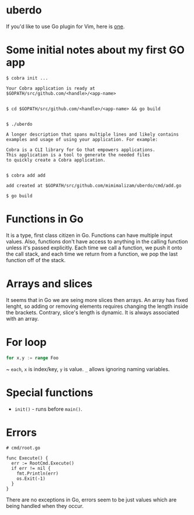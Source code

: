 # uberdo

If you'd like to use Go plugin for Vim, here is [one](https://github.com/fatih/vim-go).

# Some initial notes about my first GO app

```
$ cobra init ...

Your Cobra application is ready at
$GOPATH/src/github.com/<handle>/<app-name>


$ cd $GOPATH/src/github.com/<handle>/<app-name> && go build


$ ./uberdo

A longer description that spans multiple lines and likely contains
examples and usage of using your application. For example:

Cobra is a CLI library for Go that empowers applications.
This application is a tool to generate the needed files
to quickly create a Cobra application.


$ cobra add add

add created at $GOPATH/src/github.com/mimimalizam/uberdo/cmd/add.go

$ go build
```

# Functions in Go

It is a type, first class citizen in Go. Functions can have multiple input values.
Also, functions don't have access to anything in the calling function unless it's
passed explicitly. Each time we call a function, we push it onto the call stack,
and each time we return from a function, we pop the last function off of the stack.

# Arrays and slices

It seems that in Go we are seing more slices then arrays. An array has fixed lenght,
so adding or removing elements requires changing the length inside the brackets.
Contrary, slice's length is dynamic. It is always associated with an array.

# For loop

```go
for x,y := range Foo
```

~ `each`, `x` is index/key, `y` is value. `_` allows ignoring naming variables.

# Special functions

- `init()` - runs before `main()`.

# Errors

```
# cmd/root.go

func Execute() {
  err := RootCmd.Execute()
  if err != nil {
    fmt.Println(err)
    os.Exit(-1)
  }
}
```

There are no exceptions in Go, errors seem to be just values which are being handled
when they occur.
